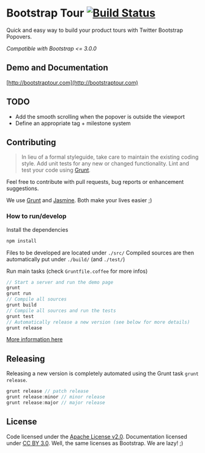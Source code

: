# Bootstrap Tour [![Build Status](https://travis-ci.org/sorich87/bootstrap-tour.png?branch=master)](https://travis-ci.org/sorich87/bootstrap-tour)

Quick and easy way to build your product tours with Twitter Bootstrap Popovers.

*Compatible with Bootstrap <= 3.0.0*

## Demo and Documentation ##
[http://bootstraptour.com](http://bootstraptour.com)

## TODO ##
- Add the smooth scrolling when the popover is outside the viewport
- Define an appropriate tag + milestone system

## Contributing ##
>In lieu of a formal styleguide, take care to maintain the existing coding style. Add unit tests for any new or changed functionality. Lint and test your code using [Grunt](http://gruntjs.com/).

Feel free to contribute with pull requests, bug reports or enhancement suggestions.

We use [Grunt](http://gruntjs.com/) and [Jasmine](http://pivotal.github.io/jasmine/). Both make your lives easier ;)

### How to run/develop

Install the dependencies

```bash
npm install
```

Files to be developed are located under `./src/`
Compiled sources are then automatically put under `./build/` (and `./test/`)

Run main tasks (check `Gruntfile.coffee` for more infos)

```javascript
// Start a server and run the demo page
grunt
grunt run
// Compile all sources
grunt build
// Compile all sources and run the tests
grunt test
// Automatically release a new version (see below for more details)
grunt release
```

[More information here](http://bootstraptour.com/#grunt-usage)

## Releasing ##
Releasing a new version is completely automated using the Grunt task `grunt release`.

```javascript
grunt release // patch release
grunt release:minor // minor release
grunt release:major // major release
```

## License ##
Code licensed under the [Apache License v2.0](http://www.apache.org/licenses/LICENSE-2.0).
Documentation licensed under [CC BY 3.0](http://creativecommons.org/licenses/by/3.0/).
Well, the same licenses as Bootstrap. We are lazy! ;)
